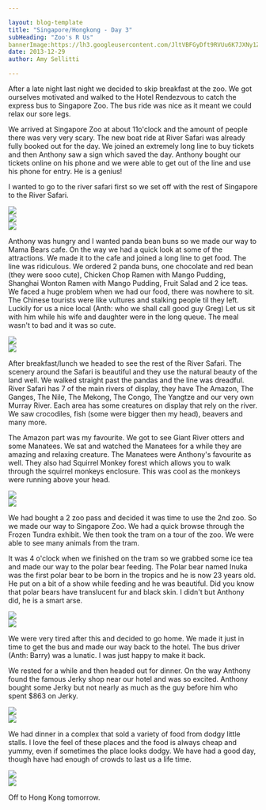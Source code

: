 ```yaml
---

layout: blog-template
title: "Singapore/Hongkong - Day 3"
subHeading: "Zoo's R Us"
bannerImage:https://lh3.googleusercontent.com/JltVBFGyDft9RVUu6K7JXNy1Z8QqU0stqffV6CWM1rNnUPdBlKoCVYYk_z07C9o8uh61IU-qAuGnRUHCnWHVYb5LJdDStFEDcr7HQfS7MLN9VLKpoANS7qxjAJQgTOsPmjK-O32Trw
date: 2013-12-29
author: Amy Sellitti

---
```


After a late night last night we decided to skip breakfast at the zoo. We got ourselves motivated and walked to the Hotel Rendezvous to catch the express bus to Singapore Zoo. The bus ride was nice as it meant we could relax our sore legs.

We arrived at Singapore Zoo at about 11o'clock and the amount of people there was very very scary. The new boat ride at River Safari was already fully booked out for the day. We joined an extremely long line to buy tickets and then Anthony saw a sign which saved the day. Anthony bought our tickets online on his phone and we were able to get out of the line and use his phone for entry. He is a genius!

I wanted to go to the river safari first so we set off with the rest of Singapore to the River Safari.  

<div class="center-image"><img src="https://lh3.googleusercontent.com/JltVBFGyDft9RVUu6K7JXNy1Z8QqU0stqffV6CWM1rNnUPdBlKoCVYYk_z07C9o8uh61IU-qAuGnRUHCnWHVYb5LJdDStFEDcr7HQfS7MLN9VLKpoANS7qxjAJQgTOsPmjK-O32Trw" /></div>
<div class="center-image"><img src="https://lh3.googleusercontent.com/CerN5sixkAT1bM5zaGz9kZnPZSYcYEmswqDmSa_9_6sNQW8Js4v_uNdSqBf6O380eUwiOnPnDGKQVbYA39rp7ZKewMMyVuWYDg1SGn_v8mk6MqV8aorwXpS_TnppJD4Y-0dUjpZ53A" /></div>
<div class="center-image"><img src="https://lh3.googleusercontent.com/1IY_sMyaxLZB-F4P6ojdV3mpSXd5pO9O9libQUJd3TJnshkkJRc8dQabwwVtsF68ReRDNrDg3DCUHbrOFlK-8y_JxRd1kj35CZtQB88WqoFzZb8zx6AR9Y4pJBxwcQa_c_P9xYsNtA" /></div>

Anthony was hungry and I wanted panda bean buns so we made our way to Mama Bears cafe. On the way we had a quick look at some of the attractions. We made it to the cafe and joined a long line to get food. The line was ridiculous. We ordered 2 panda buns, one chocolate and red bean (they were sooo cute), Chicken Chop Ramen with Mango Pudding, Shanghai Wonton Ramen with Mango Pudding, Fruit Salad and 2 ice teas. We faced a huge problem when we had our food, there was nowhere to sit. The Chinese tourists were like vultures and stalking people til they left. Luckily for us a nice local (Anth: who we shall call good guy Greg) Let us sit with him while his wife and daughter were in the long queue. The meal wasn't to bad and it was so cute.

<div class="center-image"><img src="https://lh3.googleusercontent.com/Hd3dpFwKrQxahUIOSnCT9JkhNhHKnW407BmNmGJxEqIBkf5noZO8b21E7IjV4tTOXbxWRkzBm7tvRSYaIfEd9aQ4Xxz_nQ8-OIGVBvTzn9158uTOeuI9FjiNhmxsUGYLX52vmzMbTA" /></div>
<div class="center-image"><img src="https://lh3.googleusercontent.com/ISUNVzMM4nKMjLScC0vPiXnuZfjokF8rX-W45i-BaLmwh-r62tn0q87S5f1FrvojnYgACLW4eqG4hKW13ucSqvCFn5hP9Y5RA1hBwkVcTRSgkV6CQu3Mt_V3rsostv-dj_heW1urhw" /></div>

After breakfast/lunch we headed to see the rest of the River Safari. The scenery around the Safari is beautiful and they use the natural beauty of the land well. We walked straight past the pandas and the line was dreadful. River Safari has 7 of the main rivers of display, they have The Amazon, The Ganges, The Nile, The Mekong, The Congo, The Yangtze  and our very own Murray River. Each area has some creatures on display that rely on the river. We saw crocodiles, fish (some were bigger then my head), beavers and many more. 

The Amazon part was my favourite. We got to see Giant River otters and some Manatees. We sat and watched the Manatees for a while they are amazing and relaxing creature. The Manatees were Anthony's favourite as well. They also had Squirrel Monkey forest  which allows you to walk through the squirrel monkeys enclosure. This was cool as the monkeys were running above your head. 

<div class="center-image"><img src="https://lh3.googleusercontent.com/050g5rOfVRJh185JtdDJ_cIF7RxbVVp7aFiNc6Z1Ci84Xqkc-ZH72hNwFpBo08rhEX1M_Ru2q1Mf3uvRSNbZtnKuPUvDAcQYpMiE30jk2jngW9-544I-IrYRWLV3C3duir57o7nH8g" /></div>
<div class="center-image"><img src="https://lh3.googleusercontent.com/TIWtGusov0o9O5ZGPfU3D6USFCx-H_r_enC5R6TixffWdxfj17ds17V3y-bRJes4g-RUDp2lLqA6rQgNPXGThF8ZJ7IwoySzPo-z9qe17Lna8YZllRWKVVic2CQHgvrhbKb7uSmFdw" /></div>

We had bought a 2 zoo pass and decided it was time to use the 2nd zoo. So we made our way to Singapore Zoo. We had a quick browse through the Frozen Tundra exhibit. We then took the tram on a tour of the zoo. We were able to see many animals from the tram. 

It was 4 o'clock when we finished on the tram so we grabbed some ice tea and made our way to the polar bear feeding. The Polar bear named Inuka was the first polar bear to be born in the tropics and he is now 23 years old. He put on a bit of a show while feeding and he was beautiful. Did you know that polar bears have translucent fur and black skin. I didn't but Anthony did, he is a smart arse. 

<div class="center-image"><img src="https://lh3.googleusercontent.com/NPpewUL1XQlT7hCgK2OfAcbX7tulY5GeA8N__PHLp3Zd7-VOAOWZw7iDAPX5YLGbljik9__hmld-jMBWNRsirrL5x4sfqVuIxX1PFx9s2KS9E9-BES_PmqCtS1bJWxmJyoC4Vf3rrw" /></div>
<div class="center-image"><img src="https://lh3.googleusercontent.com/wTMfmDF9fipZ6pXR2yYOiNCzAPhrlLms9AAWCS6QNM-p7Abx8n6ElCtRSRgKAv1PLVUBaHYnwlYbZjx0r0QmfZp_WvAbLoYyiLqRg-zDDmRMFR93ppiOGnCKaokMwmSs6cQ4gnZaWA" /></div>

We were very tired after this and decided to go home. We made it just in time to get the bus and made our way back to the hotel. The bus driver (Anth: Barry) was a lunatic. I was just happy to make it back. 

We rested for a while and then headed out for dinner. On the way Anthony found the famous Jerky shop near our hotel and was so excited. Anthony bought some Jerky but not nearly as much as the guy before him who spent $863 on Jerky. 

<div class="center-image"><img src="https://lh3.googleusercontent.com/9IFqoRCxiyDVKeKgGM5xKRl0iEQGJ6YBWIFQ8xHZECe5llVXXWlKWzzkY23n3m6YT4o9yZKcpOPi4vKtAUOnN2a6795LPTpkRNYQAg5aNUVHwv8lYDqlXwRlidkk9BK-VQWh0Temjg" /></div>
<div class="center-image"><img src="https://lh3.googleusercontent.com/pTXzb4jcU0Qy983y0wtFx-qhfPMzIrXWkIZmWZnRNchfQmDU3skv4uUAthh8NP6RVLukqtABaeA9927e6afYfHtn0mEQXeSEObSM0-0fVo4J-fJem5c9nn8XcWnhXh9ewvbapceyBw" /></div>

We had dinner in a complex that sold a variety of food from dodgy little stalls. I love the feel of these places and the food is always cheap and yummy, even if sometimes the place looks dodgy. We have had a good day, though have had enough of crowds to last us a life time.

<div class="center-image"><img src="https://lh3.googleusercontent.com/XAdcsPS8IUXzNZvklTee26chonapzfIFngekXFkYrxeYKxUYNs6m9nSr6bbEobRpIXKQ32pWgYqw62_x_KRGAxuQD2_ztVBYEmtIn-XlVPM3mUbo0UQQVDglcGnkGOuHAZzLYZSZAw" /></div>
<div class="center-image"><img src="https://lh3.googleusercontent.com/43P_nimw9xyANnm0PvJz-nrgC8ku7T7acbVCHWgDRDw3kXHqguLwittXQPbybw_zxKsV9XbvdTXds_E7c2ly5gTMSD-WS_DSpgqri0jxZ8vk_gzdwmGdgPjQKbFRz28Yp06lH11bPQ" /></div>

Off to Hong Kong tomorrow.

